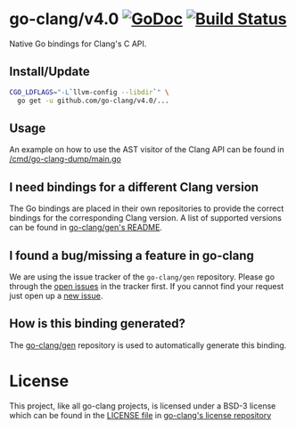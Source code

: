 # go-clang/v4.0 [![GoDoc](https://godoc.org/github.com/go-clang/v4.0?status.png)](https://godoc.org/github.com/go-clang/v4.0) [![Build Status](https://travis-ci.org/go-clang/v4.0.svg?branch=master)](https://travis-ci.org/go-clang/v4.0)

Native Go bindings for Clang's C API.

## Install/Update

```bash
CGO_LDFLAGS="-L`llvm-config --libdir`" \
  go get -u github.com/go-clang/v4.0/...
```

## Usage

An example on how to use the AST visitor of the Clang API can be found in [/cmd/go-clang-dump/main.go](/cmd/go-clang-dump/main.go)

## I need bindings for a different Clang version

The Go bindings are placed in their own repositories to provide the correct bindings for the corresponding Clang version. A list of supported versions can be found in [go-clang/gen's README](https://github.com/go-clang/gen#where-are-the-bindings).

## I found a bug/missing a feature in go-clang

We are using the issue tracker of the `go-clang/gen` repository. Please go through the [open issues](https://github.com/go-clang/gen/issues) in the tracker first. If you cannot find your request just open up a [new issue](https://github.com/go-clang/gen/issues/new).

## How is this binding generated?

The [go-clang/gen](https://github.com/go-clang/gen) repository is used to automatically generate this binding.

# License

This project, like all go-clang projects, is licensed under a BSD-3 license which can be found in the [LICENSE file](https://github.com/go-clang/license/blob/master/LICENSE) in [go-clang's license repository](https://github.com/go-clang/license)
